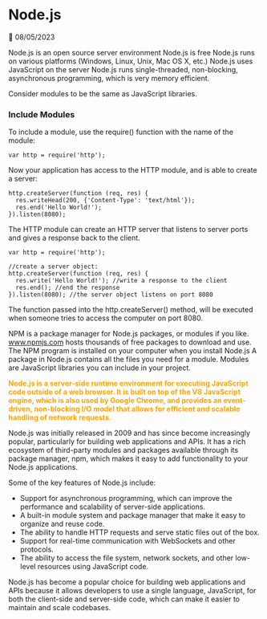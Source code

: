 # Node.js

📅 08/05/2023

Node.js is an open source server environment
Node.js is free
Node.js runs on various platforms (Windows, Linux, Unix, Mac OS X, etc.)
Node.js uses JavaScript on the server
Node.js runs single-threaded, non-blocking, asynchronous programming, which is very memory efficient.

Consider modules to be the same as JavaScript libraries.

### Include Modules
To include a module, use the require() function with the name of the module:
```
var http = require('http');
```

Now your application has access to the HTTP module, and is able to create a server:
```
http.createServer(function (req, res) {
  res.writeHead(200, {'Content-Type': 'text/html'});
  res.end('Hello World!');
}).listen(8080);
```

The HTTP module can create an HTTP server that listens to server ports and gives a response back to the client.
```
var http = require('http');

//create a server object:
http.createServer(function (req, res) {
  res.write('Hello World!'); //write a response to the client
  res.end(); //end the response
}).listen(8080); //the server object listens on port 8080
```

The function passed into the http.createServer() method, will be executed when someone tries to access the computer on port 8080.


NPM is a package manager for Node.js packages, or modules if you like.
www.npmjs.com hosts thousands of free packages to download and use.
The NPM program is installed on your computer when you install Node.js
A package in Node.js contains all the files you need for a module.
Modules are JavaScript libraries you can include in your project.

**<span style="color:orange">Node.js is a server-side runtime environment for executing JavaScript code outside of a web browser. It is built on top of the V8 JavaScript engine, which is also used by Google Chrome, and provides an event-driven, non-blocking I/O model that allows for efficient and scalable handling of network requests.</span>**

Node.js was initially released in 2009 and has since become increasingly popular, particularly for building web applications and APIs. It has a rich ecosystem of third-party modules and packages available through its package manager, npm, which makes it easy to add functionality to your Node.js applications.

Some of the key features of Node.js include:

- Support for asynchronous programming, which can improve the performance and scalability of server-side applications.
- A built-in module system and package manager that make it easy to organize and reuse code.
- The ability to handle HTTP requests and serve static files out of the box.
- Support for real-time communication with WebSockets and other protocols.
- The ability to access the file system, network sockets, and other low-level resources using JavaScript code.

Node.js has become a popular choice for building web applications and APIs because it allows developers to use a single language, JavaScript, for both the client-side and server-side code, which can make it easier to maintain and scale codebases.



